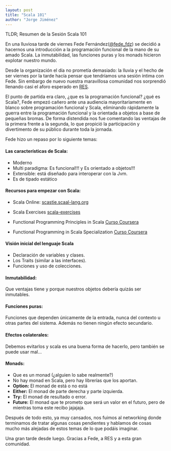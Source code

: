 ```yaml
---
layout: post
title: "Scala 101"
author: "Jorge Jiménez"
---
```

TLDR; Resumen de la Sesión Scala 101

En una lluviosa tarde de viernes Fede Fernández([@fede_fdz](https://twitter.com/fede_fdz)) se decidió a hacernos una introducción a la programación funcional de la mano de su amado Scala. La inmutabilidad, las funciones puras y los monads hicieron explotar nuestro mundo.

Desde la organización el día no prometía demasiado: la lluvia y el hecho de ser viernes por la tarde hacía pensar que tendríamos una sesión íntima con Fede. Sin embargo de nuevo nuestra maravillosa comunidad nos sorprendió llenando casi el aforo esperado en [RES](http://espaciores.org/).

El punto de partida era claro, ¿que es la programación funcional? ¿qué es Scala?, Fede empezó cañero ante una audiencia mayoritariamente en blanco sobre programación funcional y Scala, eliminando rápidamente la guerra entre la programación funcional y la orientada a objetos a base de pequeñas bromas. De forma distendida nos fue comentando las ventajas de la primera frente a la segunda, lo que propició la participación y divertimento de su público durante toda la jornada. 

Fede hizo un repaso por lo siguiente temas:

#### Las características de Scala:
- Moderno
- Multi paradigma:
	Es funcional!!! y Es orientado a objetos!!!
- Extensible: está diseñado para interoperar con la Jvm.
- Es de tipado estático

#### Recursos para empezar con Scala:
- Scala Online: [scastie.scaal-lang.org](https://scastie.scaal-lang.org/)

- Scala Exercises [scala-exercises](www.scala-exercises.org/)

- Functional Programming Principles in Scala [Curso Coursera](www.coursera.org/course/progfun )

- Functional Programming in Scala Specialization [Curso Coursera](www.coursera.org/specializations/scala)
 

#### Visión inicial del lenguaje Scala
- Declaración de variables y clases.
- Los Traits (similar a las interfaces).
- Funciones y uso de colecciones.

#### Inmutabilidad: 
Que ventajas tiene y porque nuestros objetos debería quizás ser inmutables.

#### Funciones puras: 
Funciones que dependen únicamente de la entrada, nunca del contexto u otras partes del sistema. Además no tienen ningún efecto secundario.

#### Efectos colaterales: 
Debemos evitarlos y scala es una buena forma de hacerlo, pero también se puede usar mal...

#### Monads: 
- Que es un monad (¿alguien lo sabe realmente?)
- No hay monad en Scala, pero hay librerías que los aportan.
- **Option:** El monad de está o no está
- **Either:** El monad de parte derecha y parte izquierda.
- **Try:** El monad de resultado o error.
- **Future:** El monad que te prometo que será un valor en el futuro, pero de mientras toma este recibo jajajaja.

Después de todo esto, ya muy cansados, nos fuimos al networking donde terminamos de tratar algunas cosas pendientes y hablamos de cosas mucho más alejadas de estos temas de lo que podáis imaginar.

Una gran tarde desde luego. Gracias a Fede, a RES y a esta gran comunidad.
